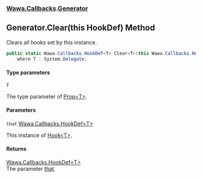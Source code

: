### [Wawa.Callbacks](Wawa.Callbacks.md 'Wawa.Callbacks').[Generator](Generator.md 'Wawa.Callbacks.Generator')

## Generator.Clear<T>(this HookDef<T>) Method

Clears all hooks set by this instance.

```csharp
public static Wawa.Callbacks.HookDef<T> Clear<T>(this Wawa.Callbacks.HookDef<T> that)
    where T : System.Delegate;
```
#### Type parameters

<a name='Wawa.Callbacks.Generator.Clear_T_(thisWawa.Callbacks.HookDef_T_).T'></a>

`T`

The type parameter of [Prop&lt;T&gt;](Prop{T}.md 'Wawa.Callbacks.Prop<T>').
#### Parameters

<a name='Wawa.Callbacks.Generator.Clear_T_(thisWawa.Callbacks.HookDef_T_).that'></a>

`that` [Wawa.Callbacks.HookDef&lt;](HookDef{T}.md 'Wawa.Callbacks.HookDef<T>')[T](Generator.Clear{T}(HookDef{T}).md#Wawa.Callbacks.Generator.Clear_T_(thisWawa.Callbacks.HookDef_T_).T 'Wawa.Callbacks.Generator.Clear<T>(this Wawa.Callbacks.HookDef<T>).T')[&gt;](HookDef{T}.md 'Wawa.Callbacks.HookDef<T>')

This instance of [Hook&lt;T&gt;](Hook{T}.md 'Wawa.Callbacks.Hook<T>').

#### Returns
[Wawa.Callbacks.HookDef&lt;](HookDef{T}.md 'Wawa.Callbacks.HookDef<T>')[T](Generator.Clear{T}(HookDef{T}).md#Wawa.Callbacks.Generator.Clear_T_(thisWawa.Callbacks.HookDef_T_).T 'Wawa.Callbacks.Generator.Clear<T>(this Wawa.Callbacks.HookDef<T>).T')[&gt;](HookDef{T}.md 'Wawa.Callbacks.HookDef<T>')  
The parameter [that](Generator.Clear{T}(HookDef{T}).md#Wawa.Callbacks.Generator.Clear_T_(thisWawa.Callbacks.HookDef_T_).that 'Wawa.Callbacks.Generator.Clear<T>(this Wawa.Callbacks.HookDef<T>).that').